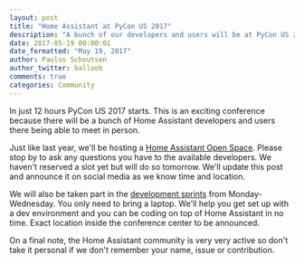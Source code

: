 ```yaml
---
layout: post
title: "Home Assistant at PyCon US 2017"
description: "A bunch of our developers and users will be at PyCon US 2017."
date: 2017-05-19 00:00:01
date_formatted: "May 19, 2017"
author: Paulus Schoutsen
author_twitter: balloob
comments: true
categories: Community
---
```


In just 12 hours PyCon US 2017 starts. This is an exciting conference because there will be a bunch of Home Assistant developers and users there being able to meet in person.

Just like last year, we'll be hosting a [Home Assistant Open Space](https://us.pycon.org/2017/events/open-spaces/). Please stop by to ask any questions you have to the available developers. We haven't reserved a slot yet but will do so tomorrow. We'll update this post and announce it on social media as we know time and location.

We will also be taken part in the [development sprints](https://us.pycon.org/2017/community/sprints/) from Monday-Wednesday. You only need to bring a laptop. We'll help you get set up with a dev environment and you can be coding on top of Home Assistant in no time. Exact location inside the conference center to be announced.

On a final note, the Home Assistant community is very very active so don't take it personal if we don't remember your name, issue or contribution.
